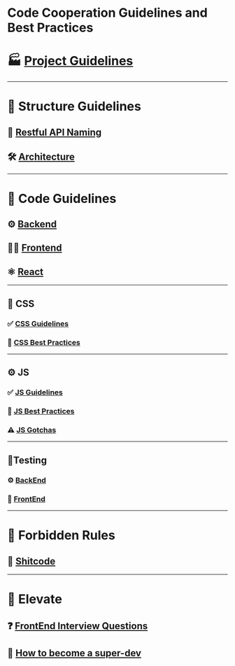 # Code Cooperation Guidelines and Best Practices

# 🏭 [Project Guidelines](https://github.com/CodeCooperation/CC-Guidelines/blob/main/PROJECT_GUIDELINES.md)
----------
# 🗾 Structure Guidelines
## 📍 [Restful API Naming](https://github.com/CodeCooperation/CC-Guidelines/blob/main/PROJECT_GUIDELINES.md)
## 🛠️ [Architecture](https://github.com/CodeCooperation/CC-Guidelines/blob/main/ARCHITECTURE.md)
----------

# 🤖 Code Guidelines
## ⚙️ [Backend](https://github.com/CodeCooperation/CC-Guidelines/blob/main/BACKEND.md)
## 👨‍🎨️ [Frontend](https://github.com/CodeCooperation/CC-Guidelines/blob/main/FRONTEND.md)
## ⚛️ [React](https://github.com/CodeCooperation/CC-Guidelines/blob/main/REACT_GUIDELINES)

----------

## 🎨 CSS
### ✅ [CSS Guidelines](https://github.com/CodeCooperation/CC-Guidelines/blob/main/CSS_GUIDELINES.md)
### 👏 [CSS Best Practices](https://github.com/CodeCooperation/CC-Guidelines/blob/main/CSS_BEST_PRACTICES.md)

----------

## ⚙️ JS
### ✅ [JS Guidelines](https://github.com/CodeCooperation/CC-Guidelines/blob/main/JS.md)
### 👏 [JS Best Practices](https://github.com/CodeCooperation/CC-Guidelines/blob/main/JS_BEST_PRACTICES.md)
### ⚠️ [JS Gotchas](https://github.com/CodeCooperation/CC-Guidelines/blob/main/JS-gotchas.md)

----------

## 🚦Testing
### ⚙️ [BackEnd](https://github.com/CodeCooperation/CC-Guidelines/blob/main/BACKEND_TESTING.md)
### 👨‍ [FrontEnd](https://github.com/CodeCooperation/CC-Guidelines/blob/main/FRONTEND_TESTING.md)
----------
# 🙅 Forbidden Rules
## 💩 [Shitcode](https://github.com/CodeCooperation/CC-Guidelines/blob/main/SHITCODE.md)
----------
# 🌲 Elevate
## ❓ [FrontEnd Interview Questions](https://github.com/CodeCooperation/CC-Guidelines/blob/main/FRONTEND-questions.md)
## 🚀 [How to become a super-dev](https://github.com/CodeCooperation/CC-Guidelines/blob/main/SUPERDEVELOPER.md)
